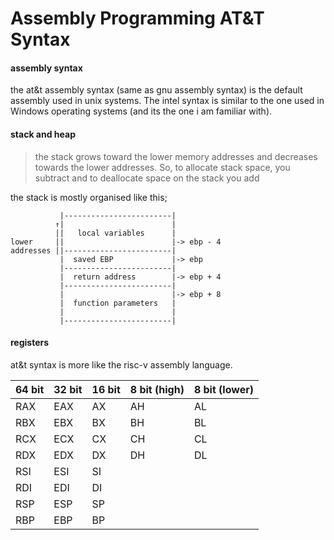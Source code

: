 # Assembly Programming AT&T Syntax

#### assembly syntax
the at&t assembly syntax (same as gnu assembly syntax) is the default assembly
used in unix systems. The intel syntax is similar to the one used in Windows
operating systems (and its the one i am familiar with).

#### stack and heap
> the stack grows toward the lower memory addresses and decreases towards the
lower addresses. So, to allocate stack space, you subtract and to deallocate 
space on the stack you add

the stack is mostly organised like this;

```
           |------------------------|
          ↑|                        |
          ||   local variables      |
lower     ||                        |-> ebp - 4 
addresses ||------------------------| 
           |  saved EBP             |-> ebp
           |------------------------| 
           |  return address        |-> ebp + 4 
           |------------------------|
           |                        |-> ebp + 8
           |  function parameters   | 
           |                        |
           |------------------------|
 ```

#### registers
at&t syntax is more like the risc-v assembly language.

| 64 bit | 32 bit | 16 bit | 8 bit (high) | 8 bit (lower) |
|--------|--------|--------|--------------|---------------|
| RAX | EAX | AX | AH | AL | 
| RBX | EBX | BX | BH | BL |
| RCX | ECX | CX | CH | CL |
| RDX | EDX | DX | DH | DL |
| RSI | ESI | SI |
| RDI | EDI | DI |
| RSP | ESP | SP |
| RBP | EBP | BP |

